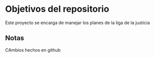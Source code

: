 # Objetivos del repositorio

Este proyecto se encarga de manejar los planes de la liga de la justicia


## Notas
CAmbios hechos en github
